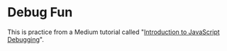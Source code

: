 # Debug Fun

This is practice from a Medium tutorial called "[Introduction to JavaScript Debugging](https://medium.com/@ngwobiachukwudi/introduction-to-javascript-debugging-272961b88847)".